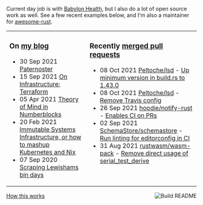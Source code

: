 Current day job is with [Babylon Health](https://github.com/babylonhealth), but I also do a lot of open source work as well. See a few recent examples below, and I'm also a maintainer for [awesome-rust](https://github.com/rust-unofficial/awesome-rust).

<table><tr><td valign="top">

### On [my blog](https://tevps.net/blog)
<!-- blog starts -->
* 30 Sep 2021 [Paternoster](https://tevps.net/blog/2021/9/30/paternoster/)
* 15 Sep 2021 [On Infrastructure: Terraform](https://tevps.net/blog/2021/9/15/on-infrastructure-terraform/)
* 05 Apr 2021 [Theory of Mind in Numberblocks](https://tevps.net/blog/2021/4/5/theory-mind-numberblocks/)
* 20 Feb 2021 [Immutable Systems Infrastructure, or how to mashup Kubernetes and Nix](https://tevps.net/blog/2021/2/20/immutable-systems-infrastructure-or-how-mashup-kub/)
* 07 Sep 2020 [Scraping Lewishams bin days](https://tevps.net/blog/2020/9/7/scraping-lewishams-bin-days/)
<!-- blog ends -->

</td><td valign="top">

### Recently [merged pull requests](https://github.com/search?o=desc&q=is%3Apr+author%3Apalfrey+-user%3Apalfrey+is%3Amerged+is%3Apublic&s=created&type=Issues)

<!-- prs starts -->
* 08 Oct 2021 [Peltoche/lsd](https://github.com/Peltoche/lsd) - [Up minimum version in build.rs to 1.43.0](https://github.com/Peltoche/lsd/pull/561)
* 08 Oct 2021 [Peltoche/lsd](https://github.com/Peltoche/lsd) - [Remove Travis config](https://github.com/Peltoche/lsd/pull/559)
* 26 Sep 2021 [hoodie/notify-rust](https://github.com/hoodie/notify-rust) - [Enables CI on PRs](https://github.com/hoodie/notify-rust/pull/117)
* 02 Sep 2021 [SchemaStore/schemastore](https://github.com/SchemaStore/schemastore) - [Run linting for editorconfig in CI](https://github.com/SchemaStore/schemastore/pull/1808)
* 31 Aug 2021 [rustwasm/wasm-pack](https://github.com/rustwasm/wasm-pack) - [Remove direct usage of serial_test_derive](https://github.com/rustwasm/wasm-pack/pull/966)
<!-- prs ends -->

</td></tr></table>

<a href="https://github.com/palfrey/palfrey/actions"><img src="https://github.com/palfrey/palfrey/workflows/Build%20README/badge.svg?branch=master" align="right" alt="Build README"></a> <a href="https://tevps.net/blog/2020/7/11/customising-github-profile-pages/">How this works</a>
